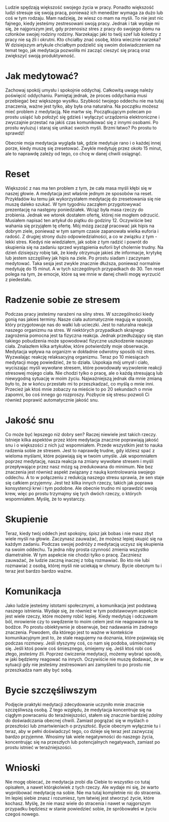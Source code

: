 Ludzie spędzają większość swojego życia w pracy. Ponadto większość ludzi stresuje się swoją pracą, ponieważ ich menedżer wymaga za dużo lub coś w tym rodzaju. Mam nadzieję, że wiesz co mam na myśli. To nie jest nic fajnego, kiedy jesteśmy zestresowani swoją pracy. Jednak i tak wydaje mi się, że najgorszym jest, gdy przenosisz stres z pracy do swojego domu na członków swojej rodziny rodziny. Narzekając jaki to twój szef lub koledzy z pracy nie są źli i okrutni. Kto chciałby znać osobę, która wiecznie narzeka? W dzisiejszym artykule chciałbym podzielić się swoim doświadczeniem na temat tego, jak medytacja pozwoliła mi zacząć cieszyć się pracą oraz zwiększyć swoją produktywność.

# **Jak medytować?**

Zachowaj spokój umysłu i spokojnie oddychaj. Całkowitą uwagę należy poświęcić oddychaniu. Pamiętaj jednak, że proces oddychania musi przebiegać bez większego wysiłku. Szybkość twojego oddechu nie ma tutaj znaczenia, ważne jest tylko, aby była ona naturalna. Na początku możesz mieć problem z medytacją. Nie martw się. Początkującym polecam po prostu usiąść lub położyć się gdzieś i wyłączyć urządzenia elektroniczne i zwyczajnie przestać na jakiś czas komunikować się z innymi osobami. Po prostu wyluzuj i staraj się unikać swoich myśli. Brzmi łatwo? Po prostu to sprawdź!

Obecnie moja medytacja wygląda tak, gdzie medytuje rano i o każdej innej porze, kiedy muszę się zresetować. Zwykle medytuję przez około 15 minut, ale to naprawdę zależy od tego, co chcę w danej chwili osiągnąć.

# **Reset**

Większość z nas ma ten problem z tym, że cała masa myśli kłębi się w naszej głowie. A medytacja jest właśnie jednym ze sposobów na reset. Przykładów ku temu jak wykorzystałem medytację do zresetowania się nie muszę daleko szukać. W tym tygodniu zacząłem przygotowywać prezentację na następny poniedziałek. Wciąż była masa rzeczy do zrobienia. Jednak we wtorek dostałem ofertę, której nie mogłem odrzucić. Musiałem napisać ten artykuł do piątku do godziny 12. Oczywiście bez wahania się przyjąłem tę ofertę. Mój mózg zaczął pracować jak hipis na dobrym ziele, ponieważ w tym samym czasie zapanowała wielka euforia i radość. Z drugiej strony dużo odpowiedzialności, a co w związku z tym - lekki stres. Kiedyś nie wiedziałem, jak sobie z tym radzić i powrót do skupienia się na zadaniu sprzed wystąpienia euforii był cholernie trudny. Na dzień dzisiejszy robię tak, że kiedy otrzymuje jakieś złe informacje, krytykę lub jestem szczęśliwy jak hipis na ziele. Po prostu siadam i zaczynam medytować. Taka sesja jest zwykle znacznie dłuższa, ponieważ normalnie medytuję do 15 minut. A w tych szczególnych przypadkach do 30. Ten reset polega na tym, że emocje, które są we mnie w danej chwili mogę wyrzucić z piedestału.

# **Radzenie sobie ze stresem**

Podczas pracy jesteśmy narażeni na silny stres. W szczególności kiedy gonią nas jakieś terminy. Nasze ciała automatycznie reagują w sposób, który przygotowuje nas do walki lub ucieczki. Jest to naturalna reakcja naszego organizmu na stres. W niektórych przypadkach skrajnego zagrożenia pomocna jest ta fizyczna reakcja. Jednak przedłużający się stan takiego pobudzenia może spowodować fizyczne uszkodzenie naszego ciała. Znalazłem kilka artykułów, które potwierdziły moje obserwacje. Medytacja wpływa na organizm w dokładnie odwrotny sposób niż stres. Wyzwalając reakcję relaksacyjną organizmu. Teraz po 10 miesiącach medytacji mogę powiedzieć, że to działa. Uspokaja mój umysł i ciało, wyciszając myśli wywołane stresem, które powodowały wyzwolenie reakcji stresowej mojego ciała. Nie chodzi tylko o pracę, ale o każdą stresującą lub niewygodną sytuację w moim życiu. Najważniejszą jednak dla mnie zmianą było to, że w końcu przestało mi to przeszkadzać, co myślą o mnie inni. Przecież jak ktoś mnie zobaczy na mieście to po 20 sekundach o mnie zapomni, bo coś innego go rozproszy. Pozbycie się stresu pozwoli Ci również poprawić automatycznie jakość snu.

# **Jakość snu**

Co może być lepszego niż dobry sen? Raczej niewiele jest takich rzeczy. Istnieje kilka aspektów przez które medytacja znacznie poprawiają jakość snu i o większości z nich już wspomniałem. Przede wszystkim jest to nauka radzenia sobie ze stresem. Jest to naprawdę trudne, gdy idziesz spać z wieloma myślami, które pojawiają się w twoim umyśle. Jak wspomniałem poprzez medytację, nasza reakcja na zmiany wywołane stresem i myśli przepływające przez nasz mózg są zredukowana do minimum. Nie bez znaczenia jest również aspekt związany z nauką kontrolowania swojego oddechu. A to w połączeniu z redukcją naszego stresu sprawia, że sen staje się całkiem przyjemny. Jest też kilka innych rzeczy, takich jak poprawa konsystencji krwi i tym podobne. Ale obecnie trudno mi sprawdzić swoją krew, więc po prostu trzymajmy się tych dwóch rzeczy, o których wspomniałem. Myślę, że to wystarczy.

# **Skupienie**

Teraz, kiedy twój oddech jest spokojny, śpisz jak bobas i nie masz zbyt wiele myśli na głowie. Zaczynasz zauważać, że możesz lepiej skupić się na każdym zadaniu. Podczas swojej podróży z medytacją uczysz się skupienia na swoim oddechu. Ta jedna niby prosta czynność zmienia wszystko diametralnie. W tym aspekcie nie chodzi tylko o pracę. Zaczniesz zauważać, że ludzie zaczną inaczej z tobą rozmawiać. Bo kto nie lubi rozmawiać z osobą, której myśli nie uciekają w chmury. Bycie obecnym tu i teraz jest bardzo bardzo ważne.

# **Komunikacja**

Jako ludzie jesteśmy istotami społecznymi, a komunikacja jest podstawą naszego istnienia. Wydaje się, że również w tym podstawowym aspekcie jest wiele rzeczy, które możemy robić lepiej. Kiedy medytuję i odczuwam ból, mrowienie czy to swędzenie to moim celem jest nie reagowanie na te bodźce. Po prostu obiektywnie je obserwuje, bez nadawania im żadnego znaczenia. Powodem, dla którego jest to ważne w kontekście komunikacyjnym jest to, że stale reagujemy na doznania, które pojawiają się podczas rozmowy. Jeśli słyszymy coś, co nam się podoba, uśmiechamy się. Jeśli ktoś powie coś śmiesznego, śmiejemy się. Jeśli ktoś robi coś złego, jesteśmy źli. Poprzez ćwiczenie medytacji, możemy wybrać sposób, w jaki będziemy reagować na innych. Oczywiście nie muszę dodawać, że w sytuacji gdy nie jesteśmy zestresowani ani zamyśleni to po prostu nie przeszkadza nam aby być sobą.

# **Bycie szczęśliwszym**

Podjęcie praktyki medytacji zdecydowanie uczyniło mnie znacznie szczęśliwszą osobą. Z tego względu, że medytacja koncentruje się na ciągłym powracaniu do teraźniejszości, stałem się znacznie bardziej zdolny do doświadczania obecnej chwili. Zamiast pogrążać się w myślach o przeszłości lub zmartwieniach o przyszłość. Bycie obecnym wyłącznie tu i teraz, aby w pełni doświadczyć tego, co dzieje się teraz jest zazwyczaj bardzo przyjemne. Wnosimy tak wiele negatywności do naszego życia, koncentrując się na przeszłych lub potencjalnych negatywach, zamiast po prostu istnieć w teraźniejszości.

# **Wnioski**

Nie mogę obiecać, że medytacja zrobi dla Ciebie to wszystko co tutaj opisałem, a nawet którąkolwiek z tych rzeczy. Ale wydaje mi się, że warto wypróbować medytację na sobie. Nie ma tutaj kompletnie nic do stracenia. Im lepiej siebie znasz i rozumiesz, tym łatwiej jest stworzyć życie, które kochasz. Myślę, że nie masz wiele do stracenia i nawet w najgorszym przypadku będziesz w stanie powiedzieć sobie, że spróbowałeś w życiu czegoś nowego.